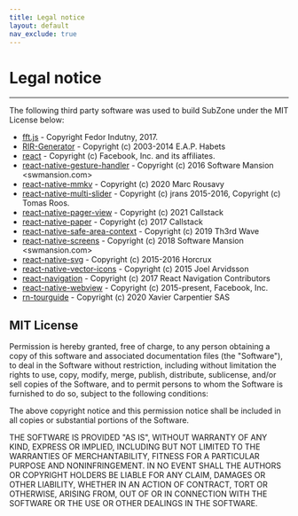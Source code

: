 ```yaml
---
title: Legal notice
layout: default
nav_exclude: true
---
```


# Legal notice

---

The following third party software was used to build SubZone under the MIT License below:

- [fft.js](https://github.com/indutny/fft.js) - Copyright Fedor Indutny, 2017.
- [RIR-Generator](https://github.com/ehabets/RIR-Generator) - Copyright (c) 2003-2014 E.A.P. Habets
- [react](https://github.com/facebook/react) - Copyright (c) Facebook, Inc. and its affiliates.
- [react-native-gesture-handler](https://github.com/software-mansion/react-native-gesture-handler) - Copyright (c) 2016 Software Mansion <swmansion.com>
- [react-native-mmkv](https://github.com/mrousavy/react-native-mmkv) - Copyright (c) 2020 Marc Rousavy
- [react-native-multi-slider](https://github.com/JackDanielsAndCode/react-native-multi-slider) - Copyright (c) jrans 2015-2016, Copyright (c) Tomas Roos.
- [react-native-pager-view](https://github.com/callstack/react-native-pager-view) - Copyright (c) 2021 Callstack
- [react-native-paper](https://github.com/callstack/react-native-paper) - Copyright (c) 2017 Callstack
- [react-native-safe-area-context](https://github.com/th3rdwave/react-native-safe-area-context) - Copyright (c) 2019 Th3rd Wave
- [react-native-screens](https://github.com/software-mansion/react-native-screens) - Copyright (c) 2018 Software Mansion <swmansion.com>
- [react-native-svg](https://github.com/software-mansion/react-native-svg) - Copyright (c) 2015-2016 Horcrux
- [react-native-vector-icons](https://github.com/oblador/react-native-vector-icons) - Copyright (c) 2015 Joel Arvidsson
- [react-navigation](https://github.com/react-navigation/react-navigation) - Copyright (c) 2017 React Navigation Contributors
- [react-native-webview](https://github.com/react-native-webview/react-native-webview) - Copyright (c) 2015-present, Facebook, Inc.
- [rn-tourguide](https://github.com/xcarpentier/rn-tourguide) - Copyright (c) 2020 Xavier Carpentier SAS

## MIT License

Permission is hereby granted, free of charge, to any person obtaining a copy
of this software and associated documentation files (the "Software"), to deal
in the Software without restriction, including without limitation the rights
to use, copy, modify, merge, publish, distribute, sublicense, and/or sell
copies of the Software, and to permit persons to whom the Software is
furnished to do so, subject to the following conditions:

The above copyright notice and this permission notice shall be included in all
copies or substantial portions of the Software.

THE SOFTWARE IS PROVIDED "AS IS", WITHOUT WARRANTY OF ANY KIND, EXPRESS OR
IMPLIED, INCLUDING BUT NOT LIMITED TO THE WARRANTIES OF MERCHANTABILITY,
FITNESS FOR A PARTICULAR PURPOSE AND NONINFRINGEMENT. IN NO EVENT SHALL THE
AUTHORS OR COPYRIGHT HOLDERS BE LIABLE FOR ANY CLAIM, DAMAGES OR OTHER
LIABILITY, WHETHER IN AN ACTION OF CONTRACT, TORT OR OTHERWISE, ARISING FROM,
OUT OF OR IN CONNECTION WITH THE SOFTWARE OR THE USE OR OTHER DEALINGS IN THE
SOFTWARE.
